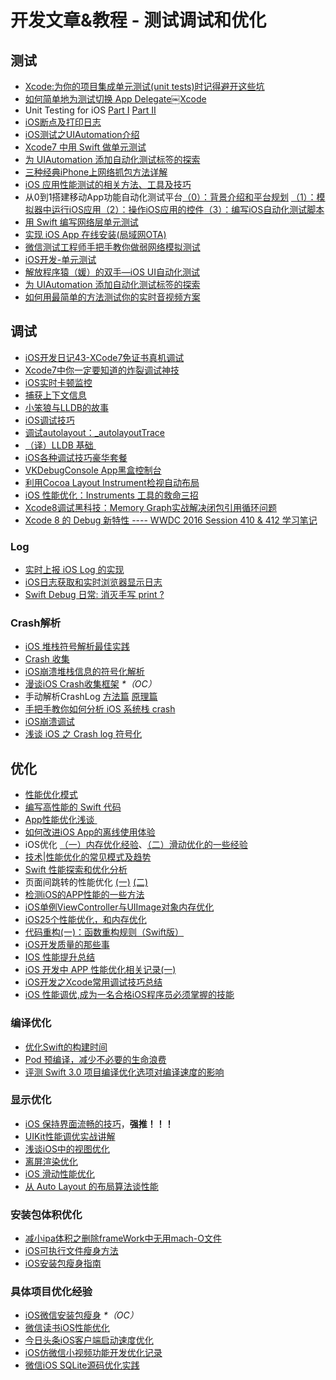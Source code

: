 # 开发文章&教程 - 测试调试和优化
## 测试
- [Xcode:为你的项目集成单元测试(unit tests)时记得避开这些坑][1]
- [如何简单地为测试切换 App Delegate￼Xcode][2] 
- Unit Testing for iOS [Part Ⅰ][3] [Part Ⅱ][4]
- [iOS断点及打印日志][5]
- [iOS测试之UIAutomation介绍][6]
- [Xcode7 中用 Swift 做单元测试][7]
- [为 UIAutomation 添加自动化测试标签的探索][8]
- [三种经典iPhone上网络抓包方法详解][9]
- [iOS 应用性能测试的相关方法、工具及技巧][10]
- 从0到1搭建移动App功能自动化测试平台[（0）：背景介绍和平台规划][11] [（1）：模拟器中运行iOS应用][12][（2）：操作iOS应用的控件][13][（3）：编写iOS自动化测试脚本][14]
- [用 Swift 编写网络层单元测试][15]
- [实现 iOS App 在线安装(局域网OTA)][16]
- [微信测试工程师手把手教你做弱网络模拟测试][17]
- [iOS开发-单元测试][18]
- [解放程序猿（媛）的双手—iOS UI自动化测试][19]
- [为 UIAutomation 添加自动化测试标签的探索][20]
- [如何用最简单的方法测试你的实时音视频方案][21]

## 调试
- [iOS开发日记43-XCode7免证书真机调试][22]
- [Xcode7中你一定要知道的炸裂调试神技][23]
- [iOS实时卡顿监控][24]
- [捕获上下文信息][25]
- [小笨狼与LLDB的故事][26]
- [iOS调试技巧][27]
- [调试autolayout：\_autolayoutTrace][28]
- [（译）LLDB 基础 ][29]
- [iOS各种调试技巧豪华套餐][30]
- [VKDebugConsole App黑盒控制台][31]
- [利用Cocoa Layout Instrument检视自动布局][32]
- [iOS 性能优化：Instruments 工具的救命三招][33]
- [Xcode8调试黑科技：Memory Graph实战解决闭包引用循环问题][34]
- [Xcode 8 的 Debug 新特性 ---- WWDC 2016 Session 410 & 412 学习笔记][35]

### Log
- [实时上报 iOS Log 的实现][36]
- [iOS日志获取和实时浏览器显示日志][37]
- [Swift Debug 日常: 消灭手写 print ?][38]

### Crash解析
- [iOS 堆栈符号解析最佳实践][39]
- [Crash 收集][40]
- [iOS崩溃堆栈信息的符号化解析][41]
- [漫谈iOS Crash收集框架][42] _\*（OC）_
- 手动解析CrashLog [方法篇][43] [原理篇][44]
- [手把手教你如何分析 iOS 系统栈 crash][45]
- [iOS崩溃调试][46]
- [浅谈 iOS 之 Crash log 符号化][47]

## 优化
- [性能优化模式][48]
- [编写高性能的 Swift 代码][49]
- [App性能优化浅谈 ][50]
- [如何改进iOS App的离线使用体验][51]
- iOS优化 [（一）内存优化经验][52]、[（二）滑动优化的一些经验][53]
- [技术|性能优化的常见模式及趋势][54]
- [Swift 性能探索和优化分析][55]
- 页面间跳转的性能优化 [(一)][56] [(二)][57]
- [检测iOS的APP性能的一些方法][58]
- [iOS单例ViewController与UIImage对象内存优化][59]
- [iOS25个性能优化，和内存优化][60]
- [代码重构(一)：函数重构规则（Swift版）][61]
- [iOS开发质量的那些事][62]
- [IOS 性能提升总结][63]
- [iOS 开发中 APP 性能优化相关记录(一)][64]
- [iOS开发之Xcode常用调试技巧总结][65]
- [iOS 性能调优,成为一名合格iOS程序员必须掌握的技能][66]

### 编译优化
- [优化Swift的构建时间][67]
- [Pod 预编译，减少不必要的生命浪费][68]
- [评测 Swift 3.0 项目编译优化选项对编译速度的影响][69]

### 显示优化
- [iOS 保持界面流畅的技巧][70]，**强推！！！**
- [UIKit性能调优实战讲解][71]
- [浅谈iOS中的视图优化][72]
- [离屏渲染优化][73]
- [iOS 滑动性能优化][74]
- [从 Auto Layout 的布局算法谈性能][75]

### 安装包体积优化
- [减小ipa体积之删除frameWork中无用mach-O文件][76]
- [iOS可执行文件瘦身方法][77]
- [iOS安装包瘦身指南][78]

### 具体项目优化经验
- [iOS微信安装包瘦身][79] _\*（OC）_
- [微信读书iOS性能优化][80]
- [今日头条iOS客户端启动速度优化][81]
- [iOS仿微信小视频功能开发优化记录][82]
- [微信iOS SQLite源码优化实践][83]

[1]:	http://www.jianshu.com/p/d15a7dea0c5a "Xcode:为你的项目集成单元测试(unit tests)时记得避开这些坑"
[2]:	http://www.cocoachina.com/ios/20151222/14766.html
[3]:	http://chengway.in/unit-testing-for-ios-part-i/ "Unit Testing for iOS Part Ⅰ"
[4]:	http://chengway.in/unit-testing-for-ios-part-ii/ "Unit Testing for iOS Part Ⅱ"
[5]:	http://www.cnblogs.com/jsin-han/p/5156384.html "iOS断点及打印日志"
[6]:	http://summertreee.github.io/blog/2016/02/29/iosce-shi-zhi-uiautomationjie-shao/ "iOS测试之UIAutomation介绍"
[7]:	http://swift.gg/2016/03/23/unit-testing-swift/ "Xcode7 中用 Swift 做单元测试"
[8]:	http://yulingtianxia.com/blog/2016/03/28/Add-UITest-Label-for-UIAutomation/ "为 UIAutomation 添加自动化测试标签的探索"
[9]:	http://www.cnblogs.com/TingyunAPM/p/5302867.html "三种经典iPhone上网络抓包方法详解"
[10]:	http://ios.jobbole.com/84918/ "iOS 应用性能测试的相关方法、工具及技巧"
[11]:	http://debugtalk.com/post/build-app-automated-test-platform-from-0-to-1-backgroud-introduction "从0到1搭建移动App功能自动化测试平台（0）：背景介绍和平台规划"
[12]:	http://debugtalk.com/post/build-app-automated-test-platform-from-0-to-1-Appium-inspector-iOS-simulator "从0到1搭建移动App功能自动化测试平台（1）：模拟器中运行iOS应用"
[13]:	http://debugtalk.com/post/build-app-automated-test-platform-from-0-to-1-Appium-interrogate-iOS-UI "从0到1搭建移动App功能自动化测试平台（2）：操作iOS应用的控件"
[14]:	http://debugtalk.com/post/build-app-automated-test-platform-from-0-to-1-write-iOS-testcase-scripts "从0到1搭建移动App功能自动化测试平台（3）：编写iOS自动化测试脚本"
[15]:	http://www.jianshu.com/p/9a89aea48257 "用 Swift 编写网络层单元测试"
[16]:	http://www.jianshu.com/p/0546968b2d91 "实现 iOS App 在线安装(局域网OTA)"
[17]:	http://mp.weixin.qq.com/s?__biz=MzAxMzYyNDkyNA==&mid=2651332070&idx=1&sn=2fae22d0089b0af8ace73280f05492b1&scene=1&srcid=0530uZEAvbQFuj1HUrTYUtVd#wechat_redirect
[18]:	http://www.jianshu.com/p/11124d7f4968 "iOS开发-单元测试"
[19]:	http://tmq.qq.com/2016/06/uitestingiosautomation/ "解放程序猿（媛）的双手—iOS UI自动化测试"
[20]:	http://yulingtianxia.com/blog/2016/03/28/Add-UITest-Label-for-UIAutomation/ "为 UIAutomation 添加自动化测试标签的探索"
[21]:	http://www.52im.net/thread-535-1-1.html
[22]:	http://www.cnblogs.com/Twisted-Fate/p/4935487.html "iOS开发日记43-XCode7免证书真机调试"
[23]:	http://www.jianshu.com/p/70ed36cf8a98
[24]:	http://www.tanhao.me/code/151113.html/ "iOS实时卡顿监控"
[25]:	http://swift.gg/2015/11/16/capturing-context-swiftlang/ "捕获上下文信息"
[26]:	http://www.jianshu.com/p/e89af3e9a8d7 "小笨狼与LLDB的故事"
[27]:	http://www.henishuo.com/ios-lldb-debug-tech/ "iOS调试技巧"
[28]:	http://www.jianshu.com/p/3d642af85171 "调试autolayout：_autolayoutTrace（20160323补充）"
[29]:	https://segmentfault.com/a/1190000004976815 "[译] LLDB 基础"
[30]:	http://www.cnblogs.com/androidshouce/p/5586212.html "iOS各种调试技巧豪华套餐"
[31]:	http://awhisper.github.io/2016/05/22/VKDebugConsole-App%E9%BB%91%E7%9B%92%E6%8E%A7%E5%88%B6%E5%8F%B0/ "VKDebugConsole App黑盒控制台"
[32]:	http://www.cocoachina.com/ios/20151105/13927.html
[33]:	https://blog.leancloud.cn/2835/
[34]:	http://www.jianshu.com/p/f792f9aa2e45 "Xcode8调试黑科技：Memory Graph实战解决闭包引用循环问题"
[35]:	http://www.jianshu.com/p/074072c33916 "Xcode 8 的 Debug 新特性 ---- WWDC 2016 Session 410 & 412 学习笔记"
[36]:	http://mp.weixin.qq.com/s?__biz=MzIwMTYzMzcwOQ==&mid=2650948350&idx=1&sn=102e05d9ffb80ede917cf3f3b5959e19&scene=1&srcid=05294DgJYqxeAuyOCIlBuPkU&from=groupmessage&isappinstalled=0#wechat_redirect
[37]:	https://yohunl.com/iosri-zhi-huo-qu-he-shi-shi-liu-lan-qi-xian-shi-ri-zhi/ "iOS日志获取和实时浏览器显示日志"
[38]:	http://www.jianshu.com/p/55ce421e47e9 "Swift Debug 日常: 消灭手写 print ?"
[39]:	http://mp.weixin.qq.com/s?__biz=MzI1MTA1MzM2Nw==&mid=2649796873&idx=1&sn=277473e13b99b6488609181df7b3b9ff&chksm=f1fcc551c68b4c47f95a6519c0a863c9c6fb29f278903c1b8c5bb036bf26783fb9431c9d6461&scene=0#wechat_redirect
[40]:	https://wilddylan.github.io/2016/08/05/Crash/ "Crash 收集"
[41]:	http://crash.163.com/#news/!newsId=25 "iOS崩溃堆栈信息的符号化解析"
[42]:	http://nianxi.net/ios/ios-crash-reporter/
[43]:	http://foggry.com/blog/2015/07/27/ru-he-shou-dong-jie-xi-crashlog/ "手动解析CrashLog之----方法篇"
[44]:	http://foggry.com/blog/2015/08/10/ru-he-shou-dong-jie-xi-crashlogzhi-yuan-li-pian/ "手动解析CrashLog之----原理篇"
[45]:	http://bugly.qq.com/bbs/forum.php?mod=viewthread&tid=194
[46]:	http://www.jianshu.com/p/77660e626874 "iOS崩溃调试"
[47]:	http://news.oneapm.com/crash-log-ios/ "浅谈 iOS 之 Crash log 符号化"
[48]:	http://tech.meituan.com/performance_tuning_pattern.html "性能优化模式"
[49]:	http://www.oschina.net/translate/swift-optimizationtips
[50]:	http://blog.csdn.net/wwj_748/article/details/50322581 "App性能优化浅谈"
[51]:	http://www.cnblogs.com/jgCho/p/5287185.html "如何改进iOS App的离线使用体验"
[52]:	http://www.jianshu.com/p/ef52250df748 "iOS优化（一）内存优化经验"
[53]:	http://www.jianshu.com/p/f72da9dd48e2 "iOS优化（二）滑动优化的一些经验"
[54]:	http://mp.weixin.qq.com/s?__biz=MzA5MTA0NjgzMQ==&mid=402378996&idx=1&sn=375044215c5189638570291fb89afa45&scene=1&srcid=0107C7OW9W8ANejPmmfcVRrB&from=groupmessage&isappinstalled=0#wechat_redirect
[55]:	https://onevcat.com/2016/02/swift-performance/ "Swift 性能探索和优化分析"
[56]:	http://www.jianshu.com/p/77847c0027c9 "页面间跳转的性能优化(一)"
[57]:	http://www.jianshu.com/p/92532c2b1d55 "页面间跳转的性能优化(二)"
[58]:	http://www.starming.com/index.php
[59]:	http://blog.talisk.cn/blog/2016/03/30/iOS-Singleton-ViewController-Performance-optimization/
[60]:	http://www.cnblogs.com/GYCocoa/p/5404325.html "iOS25个性能优化，和内存优化"
[61]:	http://www.cnblogs.com/ludashi/p/5223241.html "代码重构(一)：函数重构规则（Swift版）"
[62]:	http://crash.163.com/#news/!newsId=12 "iOS开发质量的那些事"
[63]:	http://www.jianshu.com/p/866ba7a38a23 "IOS 性能提升总结"
[64]:	http://devxiaofan.com/2016/10/07/iOS-%E5%BC%80%E5%8F%91%E4%B8%AD-APP-%E6%80%A7%E8%83%BD%E4%BC%98%E5%8C%96%E7%9B%B8%E5%85%B3%E8%AE%B0%E5%BD%95-%E4%B8%80/ "iOS 开发中 APP 性能优化相关记录(一)"
[65]:	http://www.jianshu.com/p/d8bc3d74dc3e?hmsr=toutiao.io&utm_medium=toutiao.io&utm_source=toutiao.io
[66]:	http://www.jianshu.com/p/05b68c84913a?hmsr=toutiao.io&utm_medium=toutiao.io&utm_source=toutiao.io
[67]:	http://geek.csdn.net/news/detail/73501
[68]:	https://mp.weixin.qq.com/s?__biz=MzIwMTYzMzcwOQ==&mid=2650948341&idx=1&sn=bf12097fe33d3bb553fab040a394eab6
[69]:	https://zhuanlan.zhihu.com/p/23169818?hmsr=toutiao.io&utm_medium=toutiao.io&utm_source=toutiao.io
[70]:	http://blog.ibireme.com/2015/11/12/smooth_user_interfaces_for_ios/
[71]:	http://www.jianshu.com/p/619cf14640f3 "UIKit性能调优实战讲解"
[72]:	http://www.jianshu.com/p/5c968a240e27 "浅谈iOS中的视图优化"
[73]:	http://www.jianshu.com/p/ca51c9d3575b "离屏渲染优化"
[74]:	http://www.cnblogs.com/smileEvday/articles/iOS_performance.html "iOS 滑动性能优化"
[75]:	http://draveness.me/layout-performance/ "从 Auto Layout 的布局算法谈性能"
[76]:	http://jaq.alibaba.com/community/art/show?articleid=229 "减小ipa体积之删除frameWork中无用mach-O文件"
[77]:	http://www.cnblogs.com/jgCho/p/5627169.html "iOS可执行文件瘦身方法"
[78]:	http://www.zoomfeng.com/blog/ipa-size-thin.html "iOS安装包瘦身指南"
[79]:	https://mp.weixin.qq.com/s?__biz=MzAwNDY1ODY2OQ==&mid=207986417&idx=1&sn=77ea7d8e4f8ab7b59111e78c86ccfe66&scene=1&srcid=1024pgRuhHtElUqPlXjsizht&key=b410d3164f5f798e9752971b4cb76dd5efae6b5c2f1f10cbafd3573c6186c16ee60ce346711f7433ff6ab0d6aa974e3e&ascene=0&uin=MTQxOTU1ODg4MQ==&devicetype=iMac+MacBookPro11,5+OSX+OSX+10.11+build(15A284)&version=11020201&pass_ticket=h1CfhovWAS61j24tFYTljyTFl4r9BUlFON7H+Nl6hMV1ZpVN2kG4/LL6yxnDUjd9
[80]:	http://dev.qq.com/topic/578c93ca9644bd524bfcabe8
[81]:	https://techblog.toutiao.com/2017/01/17/iosspeed/
[82]:	http://www.jianshu.com/p/6d35bb53f4ac "iOS仿微信小视频功能开发优化记录"
[83]:	http://mp.weixin.qq.com/s?__biz=MzAwNDY1ODY2OQ==&mid=2649286361&idx=1&sn=78bbcda7f41a14291ad71289e4821f71&scene=0#wechat_redirect